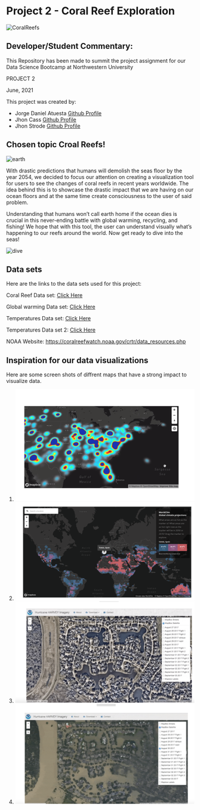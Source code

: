 # Project 2 - Coral Reef Exploration
![CoralReefs](https://media.giphy.com/media/xUOwG1GXJvJlajETMk/giphy.gif)

## Developer/Student Commentary:
This Repository has been made to summit the project assignment for our Data Science Bootcamp at Northwestern University

PROJECT 2


June, 2021

This project was created by:

* Jorge Daniel Atuesta [Github Profile](https://github.com/danielatuesta55)
* Jhon Cass [Github Profile](https://github.com/cass-john)
* Jhon Strode [Github Profile](https://github.com/jdstrode)


## Chosen topic Croal Reefs!

![earth](https://media.giphy.com/media/lN9wakZ84b8tn7lUwy/giphy.gif)

With drastic predictions that humans will demolish the seas floor by the year 2054, we decided to focus our attention on creating a visualization tool for users to see the changes of coral reefs in recent years worldwide. The idea behind this is to showcase the drastic impact that we are having on our ocean floors and at the same time create consciousness to the user of said problem.

Understanding that humans won’t call earth home if the ocean dies is crucial in this never-ending battle with global warming, recycling, and fishing! We hope that with this tool, the user can understand visually what’s happening to our reefs around the world. Now get ready to dive into the seas!

![dive](https://media.giphy.com/media/DYN1SaIzX2IXehqbDz/giphy.gif
)

## Data sets
Here are the links to the data sets used for this project: 

Coral Reef Data set: [Click Here](https://www.kaggle.com/noaa/deep-sea-corals/download)

Global warming Data set: [Click Here](https://www.kaggle.com/berkeleyearth/climate-change-earth-surface-temperature-data)

Temperatures Data set: [Click Here](https://www.ncdc.noaa.gov/data-access/land-based-station-data/land-based-datasets/global-historical-climatology-network-ghcn) 

Temperatures Data set 2: [Click Here](https://www.ncei.noaa.gov/access/coastal-water-temperature-guide/all_tmap.html) 


NOAA Website: https://coralreefwatch.noaa.gov/crtr/data_resources.php

## Inspiration for our data visualizations

Here are some screen shots of diffrent maps that have a strong impact to visualize data.

1. ![inspiration1](Images/1.png)
2. ![inspiration2](Images/2.png)
3. ![inspiration3](Images/3.png)
4. ![inspiration4](Images/4.png)   


